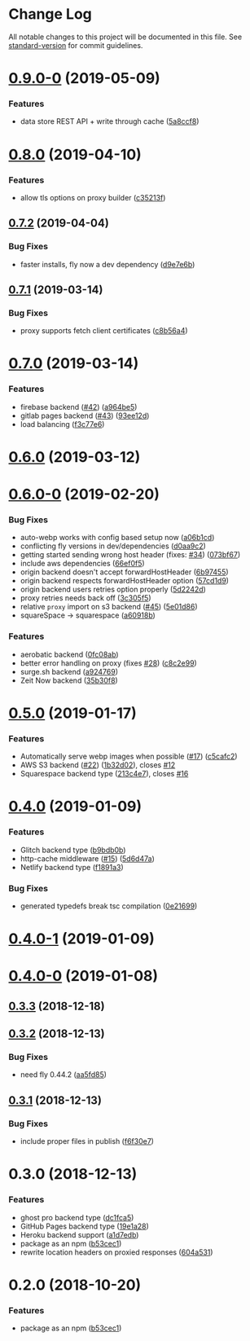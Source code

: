 # Change Log

All notable changes to this project will be documented in this file. See [standard-version](https://github.com/conventional-changelog/standard-version) for commit guidelines.

<a name="0.9.0-0"></a>
# [0.9.0-0](https://github.com/superfly/edge/compare/v0.8.0...v0.9.0-0) (2019-05-09)


### Features

* data store REST API + write through cache ([5a8ccf8](https://github.com/superfly/edge/commit/5a8ccf8))



<a name="0.8.0"></a>
# [0.8.0](https://github.com/superfly/edge/compare/v0.7.2...v0.8.0) (2019-04-10)


### Features

* allow tls options on proxy builder ([c35213f](https://github.com/superfly/edge/commit/c35213f))



<a name="0.7.2"></a>
## [0.7.2](https://github.com/superfly/edge/compare/v0.7.1...v0.7.2) (2019-04-04)


### Bug Fixes

* faster installs, fly now a dev dependency ([d9e7e6b](https://github.com/superfly/edge/commit/d9e7e6b))



<a name="0.7.1"></a>
## [0.7.1](https://github.com/superfly/edge/compare/v0.7.0...v0.7.1) (2019-03-14)


### Bug Fixes

* proxy supports fetch client certificates ([c8b56a4](https://github.com/superfly/edge/commit/c8b56a4))



<a name="0.7.0"></a>
# [0.7.0](https://github.com/superfly/edge/compare/v0.6.0-0...v0.7.0) (2019-03-14)


### Features

* firebase backend ([#42](https://github.com/superfly/edge/issues/42)) ([a964be5](https://github.com/superfly/edge/commit/a964be5))
* gitlab pages backend ([#43](https://github.com/superfly/edge/issues/43)) ([93ee12d](https://github.com/superfly/edge/commit/93ee12d))
* load balancing ([f3c77e6](https://github.com/superfly/edge/commit/f3c77e6))



<a name="0.6.0"></a>
# [0.6.0](https://github.com/superfly/edge/compare/v0.6.0-0...v0.6.0) (2019-03-12)



<a name="0.6.0-0"></a>
# [0.6.0-0](https://github.com/superfly/cdn/compare/v0.5.0-0...v0.6.0-0) (2019-02-20)


### Bug Fixes

* auto-webp works with config based setup now ([a06b1cd](https://github.com/superfly/cdn/commit/a06b1cd))
* conflicting fly versions in dev/dependencies ([d0aa9c2](https://github.com/superfly/cdn/commit/d0aa9c2))
* getting started sending wrong host header (fixes: [#34](https://github.com/superfly/cdn/issues/34)) ([073bf67](https://github.com/superfly/cdn/commit/073bf67))
* include aws dependencies ([66ef0f5](https://github.com/superfly/cdn/commit/66ef0f5))
* origin backend doesn't accept forwardHostHeader ([6b97455](https://github.com/superfly/cdn/commit/6b97455))
* origin backend respects forwardHostHeader option ([57cd1d9](https://github.com/superfly/cdn/commit/57cd1d9))
* origin backend users retries option properly ([5d2242d](https://github.com/superfly/cdn/commit/5d2242d))
* proxy retries needs back off ([3c305f5](https://github.com/superfly/cdn/commit/3c305f5))
* relative `proxy` import on s3 backend ([#45](https://github.com/superfly/cdn/issues/45)) ([5e01d86](https://github.com/superfly/cdn/commit/5e01d86))
* squareSpace -> squarespace ([a60918b](https://github.com/superfly/cdn/commit/a60918b))


### Features

* aerobatic backend ([0fc08ab](https://github.com/superfly/cdn/commit/0fc08ab))
* better error handling on proxy (fixes [#28](https://github.com/superfly/cdn/issues/28)) ([c8c2e99](https://github.com/superfly/cdn/commit/c8c2e99))
* surge.sh backend ([a924769](https://github.com/superfly/cdn/commit/a924769))
* Zeit Now backend ([35b30f8](https://github.com/superfly/cdn/commit/35b30f8))



<a name="0.5.0"></a>
# [0.5.0](https://github.com/superfly/cdn/compare/v0.4.0...v0.5.0) (2019-01-17)


### Features

* Automatically serve webp images when possible ([#17](https://github.com/superfly/cdn/issues/17)) ([c5cafc2](https://github.com/superfly/cdn/commit/c5cafc2))
* AWS S3 backend ([#22](https://github.com/superfly/cdn/issues/22)) ([1b32d02](https://github.com/superfly/cdn/commit/1b32d02)), closes [#12](https://github.com/superfly/cdn/issues/12)
* Squarespace backend type ([213c4e7](https://github.com/superfly/cdn/commit/213c4e7)), closes [#16](https://github.com/superfly/cdn/issues/16)



<a name="0.4.0"></a>
# [0.4.0](https://github.com/superfly/cdn/compare/v0.3.3...v0.4.0) (2019-01-09)


### Features

* Glitch backend type ([b9bdb0b](https://github.com/superfly/cdn/commit/b9bdb0b))
* http-cache middleware ([#15](https://github.com/superfly/cdn/issues/15)) ([5d6d47a](https://github.com/superfly/cdn/commit/5d6d47a))
* Netlify backend type ([f1891a3](https://github.com/superfly/cdn/commit/f1891a3))

### Bug Fixes

* generated typedefs break tsc compilation ([0e21699](https://github.com/superfly/cdn/commit/0e21699))


<a name="0.4.0-1"></a>
# [0.4.0-1](https://github.com/superfly/cdn/compare/v0.4.0-0...v0.4.0-1) (2019-01-09)


<a name="0.4.0-0"></a>
# [0.4.0-0](https://github.com/superfly/cdn/compare/v0.3.3...v0.4.0-0) (2019-01-08)


<a name="0.3.3"></a>
## [0.3.3](https://github.com/superfly/cdn/compare/v0.3.2...v0.3.3) (2018-12-18)



<a name="0.3.2"></a>
## [0.3.2](https://github.com/superfly/cdn/compare/v0.3.1...v0.3.2) (2018-12-13)


### Bug Fixes

* need fly 0.44.2 ([aa5fd85](https://github.com/superfly/cdn/commit/aa5fd85))



<a name="0.3.1"></a>
## [0.3.1](https://github.com/superfly/cdn/compare/v0.3.0...v0.3.1) (2018-12-13)


### Bug Fixes

* include proper files in publish ([f6f30e7](https://github.com/superfly/cdn/commit/f6f30e7))



<a name="0.3.0"></a>
# 0.3.0 (2018-12-13)


### Features

* ghost pro backend type ([dc1fca5](https://github.com/superfly/cdn/commit/dc1fca5))
* GitHub Pages backend type ([19e1a28](https://github.com/superfly/cdn/commit/19e1a28))
* Heroku backend support ([a1d7edb](https://github.com/superfly/cdn/commit/a1d7edb))
* package as an npm ([b53cec1](https://github.com/superfly/cdn/commit/b53cec1))
* rewrite location headers on proxied responses ([604a531](https://github.com/superfly/cdn/commit/604a531))



<a name="0.2.0"></a>
# 0.2.0 (2018-10-20)


### Features

* package as an npm ([b53cec1](https://github.com/superfly/fl-site/commit/b53cec1))
